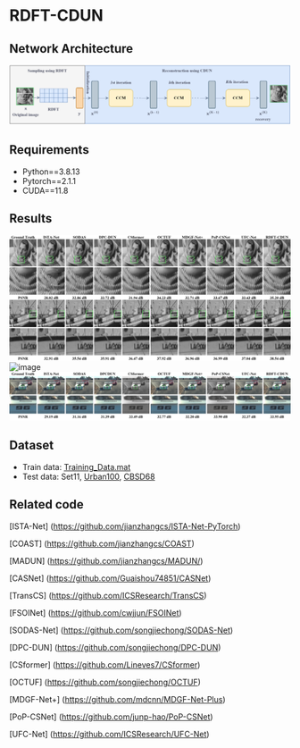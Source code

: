 # RDFT-CDUN


## Network Architecture
![image](https://github.com/dwt112/RDFT-CDUN/blob/main/Figs/paper2_framework.png)

## Requirements
* Python==3.8.13
* Pytorch==2.1.1
* CUDA==11.8

## Results
![image](https://github.com/dwt112/RDFT-CDUN/blob/main/Figs/2_2.png)
![image](https://github.com/dwt112/RDFT-CDUN/blob/main/Figs/2_4.png)
![image](https://github.com/dwt112/RDFT-CDUN/blob/main/Figs/2_3.png)

## Dataset
* Train data: [Training_Data.mat](https://drive.google.com/file/d/1osaCDT4IXsCwNLVAOFpjO5IfDp68Z0Kx/view?usp=sharing)
* Test data: Set11, [Urban100](https://drive.google.com/file/d/1tNBwF1TyPDvypg6j81YBobXy6XB-S7lG/view?usp=sharing), [CBSD68](https://drive.google.com/file/d/1EkizkraQvHloKC0uJAPA7kOOaHIKu6Vt/view?usp=sharing)


## Related code
[ISTA-Net] (https://github.com/jianzhangcs/ISTA-Net-PyTorch)

[COAST] (https://github.com/jianzhangcs/COAST) 

[MADUN] (https://github.com/jianzhangcs/MADUN/)

[CASNet] (https://github.com/Guaishou74851/CASNet)

[TransCS] (https://github.com/ICSResearch/TransCS)

[FSOINet] (https://github.com/cwjjun/FSOINet)

[SODAS-Net] (https://github.com/songjiechong/SODAS-Net)

[DPC-DUN] (https://github.com/songjiechong/DPC-DUN)

[CSformer] (https://github.com/Lineves7/CSformer)

[OCTUF] (https://github.com/songjiechong/OCTUF)

[MDGF-Net+] (https://github.com/mdcnn/MDGF-Net-Plus)

[PoP-CSNet] (https://github.com/junp-hao/PoP-CSNet)

[UFC-Net] (https://github.com/ICSResearch/UFC-Net)

